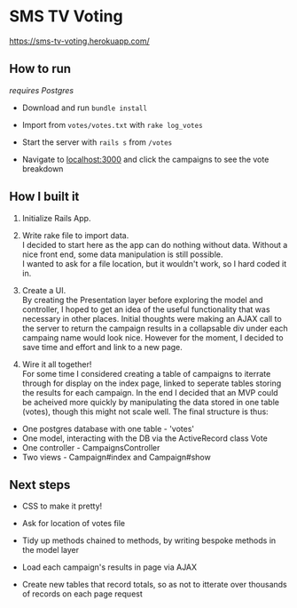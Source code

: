 # SMS TV Voting
<https://sms-tv-voting.herokuapp.com/>

## How to run
_requires Postgres_

+ Download and run `bundle install`

+ Import from `votes/votes.txt` with `rake log_votes`  

+ Start the server with `rails s` from `/votes`

+ Navigate to <localhost:3000> and click the campaigns to see the vote breakdown

## How I built it

1. Initialize Rails App.  

2. Write rake file to import data.  
I decided to start here as the app can do nothing without data. Without a nice front end, some data manipulation is still possible.  
I wanted to ask for a file location, but it wouldn't work, so I hard coded it in.  

3. Create a UI.  
By creating the Presentation layer before exploring the model and controller, I hoped to get an idea of the useful functionality that was necessary in other places. Initial thoughts were making an AJAX call to the server to return the campaign results in a collapsable div under each campaing name would look nice. However for the moment, I decided to save time and effort and link to a new page.  

4. Wire it all together!  
For some time I considered creating a table of campaigns to iterrate through for display on the index page, linked to seperate tables storing the results for each campaign. In the end I decided that an MVP could be acheived more quickly by manipulating the data stored in one table (votes), though this might not scale well. The final structure is thus:  

+ One postgres database with one table - 'votes'  
+ One model, interacting with the DB via the ActiveRecord class Vote  
+ One controller - CampaignsController
+ Two views - Campaign#index and Campaign#show

## Next steps

+ CSS to make it pretty!

+ Ask for location of votes file  

+ Tidy up methods chained to methods, by writing bespoke methods in the model layer

+ Load each campaign's results in page via AJAX

+ Create new tables that record totals, so as not to itterate over thousands of records on each page request